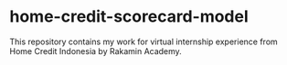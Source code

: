 # home-credit-scorecard-model
This repository contains my work for virtual internship experience from Home Credit Indonesia by Rakamin Academy.
